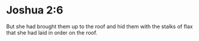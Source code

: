 # Joshua 2:6

But she had brought them up to the roof and hid them with the stalks of flax that she had laid in order on the roof.
